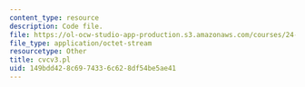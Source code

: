 ```yaml
---
content_type: resource
description: Code file.
file: https://ol-ocw-studio-app-production.s3.amazonaws.com/courses/24-964-topics-in-phonology-fall-2004/149bdd428c6974336c628df54be5ae41_cvcv3.pl
file_type: application/octet-stream
resourcetype: Other
title: cvcv3.pl
uid: 149bdd42-8c69-7433-6c62-8df54be5ae41
---
```

